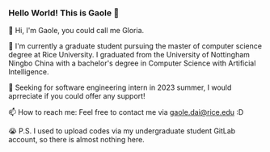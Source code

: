 ### Hello World! This is Gaole 👋

<!--
**dgl2000/dgl2000** is a ✨ _special_ ✨ repository because its `README.md` (this file) appears on your GitHub profile.

Here are some ideas to get you started:

- 🔭 I’m currently working on ...
- 🌱 I’m currently learning ...
- 👯 I’m looking to collaborate on ...
- 🤔 I’m looking for help with ...
- 💬 Ask me about ...
- 📫 How to reach me: ...
- 😄 Pronouns: ...
- ⚡ Fun fact: ...
-->

:penguin: Hi, I'm Gaole, you could call me Gloria.

🌱 I'm currently a graduate student pursuing the master of computer science degree at Rice University. I graduated from the University of Nottingham Ningbo China with a bachelor's degree in Computer Science with Artificial Intelligence.

:briefcase: Seeking for software engineering intern in 2023 summer, I would aprreciate if you could offer any support!

📫 How to reach me: Feel free to contact me via gaole.dai@rice.edu :D

:sob: P.S. I used to upload codes via my undergraduate student GitLab account, so there is almost nothing here.
